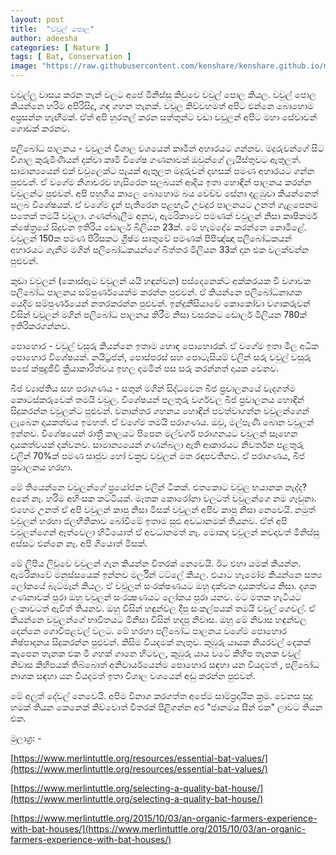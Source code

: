 ```yaml
---
layout: post
title:  "වවුල් පොල"
author: adeesha
categories: [ Nature ]
tags: [ Bat, Conservation ]
image: "https://raw.githubusercontent.com/kenshare/kenshare.github.io/master/assets/images/posts/ajp/cov/bat.jpg"
---
```


වවුල්ලු වාසය කරන තැන් වලට අපේ මිනිස්සු කිවුවෙ වවුල් පොල කියල. වවුල් පොල කියන්නෙ හරිම අපිරිසිදු, ගඳ ගහන තැනක්. වවුල කිව්වහමත් අපිට එන්නෙ බොහොම අප්‍රසන්න හැඟීමක්. ඒත් අපි හුරතල් කරන සත්තුන්ට වඩා වවුලන් අපිට මහා සේවාවන් ගොඩක් කරනව.

පලිබෝධ පාලනය - වවුලන් විශාල වශයෙන් කෘමීන් අහාරයට ගන්නව. මදුරුවන්ගේ සිට විශාල කුරුමිණියන් දක්වා කෘමි විශේෂ ගණනාවක් ඔවුන්ගේ ලැයිස්තුවට ඇතුලත්. සාමාන්‍යයෙන් එක් වවුලෙක්ට පැයක් ඇතුලත මදුරුවන් දහසක් පමණ අහාරයට ගන්න පුළුවන්. ඒ වගේම නිශාචරව හැසිරෙන සලබයන් ආදිය ඉතා හොඳින් පාලනය කරන්න වවුලන්ට පුළුවන්. අපි පහුගිය කාලෙ බොහොම බය වෙච්ච සේනා දළඹුවා කියන්නෙත් සලබ විශේෂයක්. ඒ වගේම දැන් පැතිරෙන පළඟැටි උවදුර පාලනයට උනත් ගැළපෙනම සතෙක් තමයි වවුලා. ගණන්බැලීම අනුව, ඇමරිකාවේ පමණක් වවුලන් නිසා කෘෂිකර්ම ක්ෂේත්‍රයේ සිදුවන ඉතිරිය ඩොලර් බිලියන 23ක්. මේ හැමදේම කරන්නෙ නොමිළේ. වවුලන් 150ක පමණ පිරිසකට ග්‍රීෂ්ම සෘතුවේ පමණක් පිපිඤ්ඤා පලිබෝධකයන් අහාරයට ගැනීම මගින් පලිබෝධකයන්ගේ බිත්තර මිලියන 33ක් දාන එක වලක්වන්න පුළුවන්.

කුඩා වවුලන් (කොස්ඇට වවුලන් යයි හඳුන්වන) පස්දෙනෙක්ට අක්කරයක වී වගාවක පලිබෝධ පාලනය සම්පුර්ණයෙන්ම කරන්න පුළුවන්. ඒ කියන්නෙ පලිබෝධනාශක යෙදීම සම්පුර්ණයෙන් නතරකරන්න පුළුවන්. ඉන්දුනීසියාවේ කොකෝවා වගාකරුවන් විසින් වවුලන් මගින් පලිබෝධ පාලනය කිරීම නිසා වසරකට ඩොලර් මිලියන 780ක් ඉතිරිකරගන්නව.

පොහොර - වවුල් වසුරු කියන්නෙ ඉතාම හොඳ පොහොරක්. ඒ වගේම ඉතා මිල අධික පොහොර විශේෂයක්. නයිට්‍රජන්, පොස්පරස් සහ පොටෑසියම් වලින් සරු වවුල් වසුරු පසේ ක්ෂුද්‍රජීවී ක්‍රියාකාරිත්වය ඉහල දමමින් පස සරු කරන්නත් දායක වෙනව.

බීජ ව්‍යාප්තිය සහ පරාගණය - සතුන් මගින් සිද්ධවෙන බීජ ප්‍රචාලනයේ වැදගත්ම කොටස්කරුවෙක් තමයි වවුල. විශේෂයන් පලතුරු වර්ගවල බීජ ප්‍රචාලනය හොඳින් සිදුකරන්න වවුලන්ට පුළුවන්. වනාන්තර ගහනය හොඳින් පවත්වාගන්න වවුලන්ගෙන් ලැබෙන දායකත්වය ඉමහත්. ඒ වගේම තමයි පරාගණය. ඔවු, මල්පැණි බොන වවුලන් ඉන්නව. විශේෂයෙන් රාත්‍රී කාලයට පිපෙන මල්වර්ග පරාගනයට වවුලන් සෑහෙන දායකත්වයක් දක්වනව. සාමාන්‍යයෙන් ගණන්බලා ඇති ආකාරයට නිවර්තන පළතුරු වලින් 70%ක් පමණ සෘජුව හෝ වක්‍රව වවුලන් මත රඳාපවතිනව. ඒ පරාගණය, බීජ ප්‍රචාලනය හරහා.

මේ තියෙන්නෙ වවුලන්ගේ ප්‍රයෝජන වලින් ටිකක්. එතකොට වවුල භයානක නැද්ද?
අනේ නෑ. හරිම අහිංසක කට්ටියක්. මෑතක කොරෝනා වලටත් වවුලන්ගෙ නම ගෑවුනා. එහෙම උනත් ඒ අපි වවුලන් කාපු නිසා මිසක් වවුලන් අපිව කාපු නිසා නෙවෙයි. නමුත් වවුලන් හරහා ජලභීතිකාව බෝවීමේ ඉතාම සුළු අවධානමක් තියනව. ඒත් අපි වවුලන්ගෙන් ඈත්වෙලා හිටියොත් ඒ අවධානමත් නෑ. මොකද වවුලන් කවදාවත් මිනිස්සු අස්සට එන්නෙ නෑ. අපි ගියොත් මිසක්.

මේ ලිපිය ලිවුවෙ වවුලන් ගැන කියන්න විතරක් නෙවෙයි. ඊට එහා යමක් කියන්න. ඇමරිකාවේ මනුස්සයෙක් ඉන්නව මර්ලින් ටට්ලේ කියල. එයාට හැමෝම කියන්නෙ සත්‍ය ලෝකයේ බැට්මෑන් කියල. ඒ වවුලන් සංරක්ෂණයට ඔහු දක්වන දායකත්වය නිසා. දශක ගණනාවක් පුරා ඔහු වවුලන් සංරක්‍ෂණයට ලෝකය පුරා යනව. මට මතක හැටියට ලංකාවටත් ඇවිත් තියනව. ඔහු විසින් හඳුන්වල දීපු සංකල්පයක් තමයි වවුල් ගෙවල්. ඒ කියන්නෙ වවුලන්ගේ භාවිතයට මිනිසා විසින් හදපු නිවාස. ඔහු මේ නිවාස හඳුන්වල දෙන්නෙ ගොවිපළවල් වලට. මේ හරහා පලිබෝධ පාලනය වගේම පොහොර නිෂ්පාදනය සිදුකරන්න පුළුවන්. කිසිම වියදමක් නැතුව. කුඹුරු යායක නියරවල් දෙකක් කැපෙන තැනක එක මී ගහක් ගානෙ හිටවල, කුඹුරු යාය වටේ කිහිප තැනක වවුල් නිවාස කිහිපයක් තිබ්බොත් අනිවාර්යයෙන්ම පොහොර සඳහා යන වියදමත් , පලිබෝධ නාශක සඳහා යන වියදමත් ඉතා විශාල වශයෙන් අඩු කරන්න පුළුවන්.

මේ අලුත් දේවල් නෙවෙයි. අපිම විනාශ කරගත්ත අපේම සාම්ප්‍රදායික ක්‍රම. වෙනස සුදු හමක් තියන කෙනෙක් කිව්වොත් විතරක් පිළිගන්න අර "ජානමය සීන් එක" ලාවට තියන එක.

මුලාශ්‍ර: -

[https://www.merlintuttle.org/resources/essential-bat-values/](https://www.merlintuttle.org/resources/essential-bat-values/)

[https://www.merlintuttle.org/selecting-a-quality-bat-house/](https://www.merlintuttle.org/selecting-a-quality-bat-house/)

[https://www.merlintuttle.org/2015/10/03/an-organic-farmers-experience-with-bat-houses/](https://www.merlintuttle.org/2015/10/03/an-organic-farmers-experience-with-bat-houses/)
